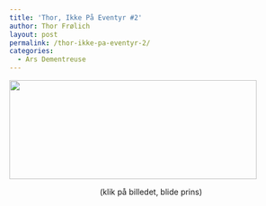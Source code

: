 ```yaml
---
title: 'Thor, Ikke På Eventyr #2'
author: Thor Frølich
layout: post
permalink: /thor-ikke-pa-eventyr-2/
categories:
  - Ars Dementreuse
---
```

[<img src="http://www.abekat.net/images/Thor_Comic_02.jpg" width="440" height="176" alt="" />][1]  
<center>
  (klik på billedet, blide prins)
</center>

 [1]: http://www.abekat.net/images/Thor_Comic_02.jpg